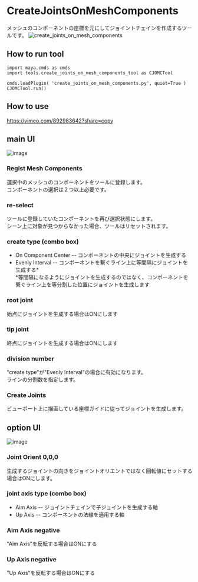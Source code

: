 # CreateJointsOnMeshComponents

メッシュのコンポーネントの座標を元にしてジョイントチェインを作成するツールです。
![create_joints_on_mesh_components](https://github.com/TKCM/CreateJointsOnMeshComponents/assets/13941074/a141c288-b8ce-4830-aada-5044baeee14a)

## How to run tool
```
import maya.cmds as cmds
import tools.create_joints_on_mesh_components_tool as CJOMCTool

cmds.loadPlugin( 'create_joints_on_mesh_components.py', quiet=True )
CJOMCTool.run()
```

## How to use
https://vimeo.com/892983642?share=copy

## main UI
![image](https://github.com/TKCM/CreateJointsOnMeshComponents/assets/13941074/9ed910d8-cfad-4de6-980f-f0ee9725223b)

### Regist Mesh Components
選択中のメッシュのコンポーネントをツールに登録します。  
コンポーネントの選択は２つ以上必要です。

### re-select
ツールに登録していたコンポーネントを再び選択状態にします。  
シーン上に対象が見つからなかった場合、ツールはリセットされます。

### create type (combo box)
- On Component Center -- コンポーネントの中央にジョイントを生成する
- Evenly Interval -- コンポーネントを繋ぐライン上に等間隔にジョイントを生成する*  
*等間隔になるようにジョイントを生成するのではなく、コンポーネントを繋ぐライン上を等分割した位置にジョイントを生成します

### root joint
始点にジョイントを生成する場合はONにします

### tip joint
終点にジョイントを生成する場合はONにします

### division number
"create type"が"Evenly Interval"の場合に有効になります。  
ラインの分割数を指定します。

### Create Joints
ビューポート上に描画している座標ガイドに従ってジョイントを生成します。

## option UI
![image](https://github.com/TKCM/CreateJointsOnMeshComponents/assets/13941074/f6d4cf58-e347-467d-a3e1-8f334b258247)

### Joint Orient 0,0,0
生成するジョイントの向きをジョイントオリエントではなく回転値にセットする場合はONにします。

### joint axis type (combo box)
- Aim Axis -- ジョイントチェインで子ジョイントを生成する軸
- Up Axis -- コンポーネントの法線を適用する軸

### Aim Axis negative
"Aim Axis"を反転する場合はONにする

### Up Axis negative
"Up Axis"を反転する場合はONにする

